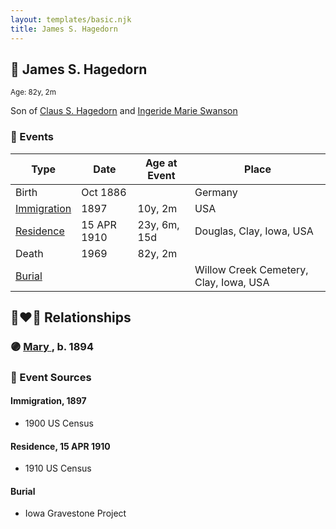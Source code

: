 ```yaml
---
layout: templates/basic.njk
title: James S. Hagedorn
---
```

## 🔵 James S. Hagedorn
<small>Age: 82y, 2m</small>

Son of [Claus S. Hagedorn](/people/8/89695136) and [Ingeride Marie Swanson](/people/4/41786466)

### 📆 Events

Type | Date | Age at Event | Place
------ | ------ | ------ | ------
Birth | Oct 1886 |  | Germany
[Immigration](#event-event-0) | 1897 | 10y, 2m | USA
[Residence](#event-event-1) | 15 APR 1910 | 23y, 6m, 15d | Douglas, Clay, Iowa, USA
Death | 1969 | 82y, 2m |
[Burial](#event-event-6) |  |  | Willow Creek Cemetery, Clay, Iowa, USA

## 👩‍❤️‍👨 Relationships

### 🟣 [Mary ](/people/7/77211374), b. 1894

### 📰 Event Sources

#### <a id="event-event-0"></a> Immigration, 1897
* 1900 US Census

#### <a id="event-event-1"></a> Residence, 15 APR 1910
* 1910 US Census

#### <a id="event-event-6"></a> Burial
* Iowa Gravestone Project
